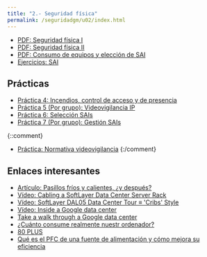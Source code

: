```yaml
---
title: "2.- Seguridad física"
permalink: /seguridadgm/u02/index.html
---
```


* [PDF: Seguridad física I](doc/SI_tema2_seguridad_fisica.pdf)
* [PDF: Seguridad física II](doc/SI_tema2_seguridad_fisica_II.pdf)
* [PDF: Consumo de equipos y elección de SAI](doc/consumo.pdf)
* [Ejercicios: SAI](ejerciciossai.html)

## Prácticas

* [Práctica 4: Incendios, control de acceso y de presencia](seguridadfisica.html)
* [Práctica 5 (Por grupo): Videovigilancia IP](videovigilancia.html)
* [Práctica 6: Selección SAIs](seleccionsai.html)
* [Práctica 7 (Por grupo): Gestión SAIs](gestionsai.html)

{::comment}
* [Práctica: Normativa videovigilancia](http://dit.gonzalonazareno.org/moodle/pluginfile.php/3838/mod_resource/content/2/guia_videovigilancia.pdf)
{:/comment}

## Enlaces interesantes

* [Artículo: Pasillos fríos y calientes, ¿y después?](https://www.nixval.com/blog/2008/12/31/pasillos-frios-y-calientes-y-despues/)
* [Vídeo: Cabling a SoftLayer Data Center Server Rack](https://www.youtube.com/watch?v=jLgvDValxFE)
* [Vídeo: SoftLayer DAL05 Data Center Tour ≡ 'Cribs' Style](https://www.youtube.com/watch?v=YQERVf9ibzY)
* [Vídeo: Inside a Google data center](https://www.youtube.com/watch?v=XZmGGAbHqa0)
* [Take a walk through a Google data center](https://www.google.com/about/datacenters/inside/streetview/)
* [¿Cuánto consume realmente nuestr ordenador?](https://hardzone.es/cuanto-consume-realmente-nuestro-ordenador/)
* [80 PLUS](https://es.m.wikipedia.org/wiki/80_PLUS)
* [Qué es el PFC de una fuente de alimentación y cómo mejora su eficiencia](https://hardzone.es/2018/06/03/pfc-fuente-alimentacion-mejora-eficiencia/)
